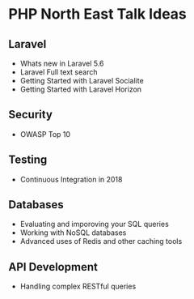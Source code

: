 # PHP North East Talk Ideas

## Laravel
* Whats new in Laravel 5.6
* Laravel Full text search
* Getting Started with Laravel Socialite
* Getting Started with Laravel Horizon

## Security
* OWASP Top 10

## Testing
* Continuous Integration in 2018

## Databases
* Evaluating and imporoving your SQL queries
* Working with NoSQL databases
* Advanced uses of Redis and other caching tools

## API Development
* Handling complex RESTful queries
